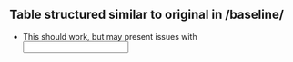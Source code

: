 ## Table structured similar to original in /baseline/ ##

* This should work, but may present issues with <input>